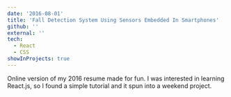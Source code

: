 ```yaml
---
date: '2016-08-01'
title: 'Fall Detection System Using Sensors Embedded In Smartphones'
github: ''
external: ''
tech:
  - React
  - CSS
showInProjects: true
---
```


Online version of my 2016 resume made for fun. I was interested in learning React.js, so I found a simple tutorial and it spun into a weekend project.
